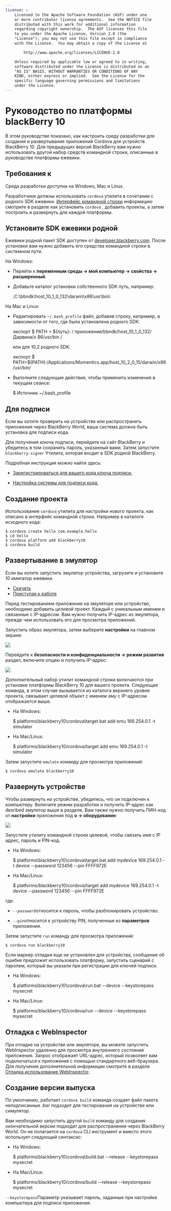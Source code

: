 ```yaml
---
license: >
    Licensed to the Apache Software Foundation (ASF) under one
    or more contributor license agreements.  See the NOTICE file
    distributed with this work for additional information
    regarding copyright ownership.  The ASF licenses this file
    to you under the Apache License, Version 2.0 (the
    "License"); you may not use this file except in compliance
    with the License.  You may obtain a copy of the License at

        http://www.apache.org/licenses/LICENSE-2.0

    Unless required by applicable law or agreed to in writing,
    software distributed under the License is distributed on an
    "AS IS" BASIS, WITHOUT WARRANTIES OR CONDITIONS OF ANY
    KIND, either express or implied.  See the License for the
    specific language governing permissions and limitations
    under the License.
---
```


# Руководство по платформы blackBerry 10

В этом руководстве показано, как настроить среду разработки для создания и развертывания приложений Cordova для устройств BlackBerry 10. Для предыдущих версий BlackBerry вам нужно использовать другой набор средств командной строки, описанные в руководстве платформы ежевики.

## Требования к

Среда разработки доступна на Windows, Mac и Linux.

Разработчики должны использовать `cordova` утилита в сочетании с родного SDK ежевики. <a href="../../cli/index.html">Интерфейс командной строки</a> информацию смотрите в разделе как установить `cordova` , добавить проекты, а затем построить и развернуть для каждой платформы.

## Установите SDK ежевики родной

Ежевики родной пакет SDK доступен от [developer.blackberry.com][1]. После установки вам нужно добавить его средства командной строки в системном пути.

 [1]: http://developer.blackberry.com/native/download/

На Windows:

*   Перейти к **переменным среды → мой компьютер → свойства → расширенный**.

*   Добавьте каталог установки собственного SDK путь, например:
    
    ;C:\bbndk\host\_10\_1\_0\_132\darwin\x86\usr\bin\

На Mac и Linux:

*   Редактировать `~/.bash_profile` файл, добавив строку, например, в зависимости от того, где была установлена родного SDK:
    
    экспорт $ PATH = ${путь}: / приложения/bbndk/host\_10\_1\_0\_132/Дарвина/x 86/usr/bin /
    
    или для 10,2 родного SDK:
    
    экспорт $ PATH=${PATH}:/Applications/Momentics.app/host\_10\_2\_0\_15/darwin/x86/usr/bin/

*   Выполните следующие действия, чтобы применить изменения в текущем сеансе:
    
    $ Источник ~/.bash_profile

## Для подписи

Если вы хотите проверить на устройстве или распространять приложения через BlackBerry World, ваша система должна быть установка для подписи кода.

Для получения ключа подписи, перейдите на сайт BlackBerry и убедитесь в том сохранить пароль, указанный вами. Затем запустите `blackberry-signer` Утилита, которая входит в SDK родной BlackBerry.

Подробная инструкция можно найти здесь:

*   [Зарегистрироваться для вашего кода ключа подписи.][2]

*   [Настройка системы для подписи кода.][3]

 [2]: https://www.blackberry.com/SignedKeys/codesigning.html
 [3]: https://developer.blackberry.com/html5/documentation/signing_setup_bb10_apps_2008396_11.html

## Создание проекта

Использование `cordova` утилита для настройки нового проекта, как описано в интерфейс командной строки. Например в каталоге исходного кода:

    $ cordova create hello com.example.hello
    $ cd hello
    $ cordova platform add blackberry10
    $ cordova build
    

## Развертывание в эмулятор

Если вы хотите запустить эмулятор устройства, загрузите и установите 10 имитатор ежевики.

*   [Скачать][1]
*   [Приступая к работе][4]

 [4]: http://developer.blackberry.com/devzone/develop/simulator/blackberry_10_simulator_start.html

Перед тестированием приложения на эмуляторе или устройстве, необходимо добавить *целевой* проект. Каждый с уникальным именем и связанные с IP-адресом. Вам нужно получить IP-адрес из эмулятора, прежде чем использовать его для просмотра приложений.

Запустить образ эмулятора, затем выберите **настройки** на главном экране:

![][5]

 [5]: img/guide/platforms/blackberry10/bb_home.png

Перейдите к **безопасности и конфиденциальности → режим развития** раздел, включите опцию и получить IP-адрес:

![][6]

 [6]: img/guide/platforms/blackberry10/bb_devel.png

Дополнительный набор утилит командной строки включаются при установке платформы BlackBerry 10 для вашего проекта. Следующая команда, в этом случае вызывается из каталога верхнего уровня проекта, связывает целевой объект с именем *эму* с IP-адресом отображается выше.

*   На Windows:
    
    $ platforms\blackberry10\cordova\target.bat add emu 169.254.0.1 -t simulator

*   На Mac/Linux:
    
    $ platforms/blackberry10/cordova/target add emu 169.254.0.1 -t simulator

Затем запустите `emulate` команду для просмотра приложений:

    $ cordova emulate blackberry10
    

## Развернуть устройстве

Чтобы развернуть на устройстве, убедитесь, что он подключен к компьютеру. Включите режим разработки и получить IP-адрес как desribed эмулятор выше в разделе. Вам также нужно получить ПИН-код от **настройки** приложения под **о → оборудование**:

![][7]

 [7]: img/guide/platforms/blackberry10/bb_pin.png

Запустите утилиту командной строки целевой, чтобы связать имя с IP адрес, пароль и PIN-код.

*   На Windows:
    
    $ platforms\blackberry10\cordova\target.bat add mydevice 169.254.0.1 -t device --password 123456 --pin FFFF972E

*   На Mac/Linux:
    
    $ platforms/blackberry10/cordova/target add mydevice 169.254.0.1 -t device --password 123456 --pin FFFF972E

где:

*   `--password`относится к пароль, чтобы разблокировать устройство.

*   `--pin`относится к устройству PIN, полученные из **параметров** приложения.

Затем запустите `run` команду для просмотра приложений:

    $ cordova run blackberry10
    

Если маркер отладки еще не установлен для устройства, сообщение об ошибке предложит использовать платформу, запустить сценарий с паролем, который вы указали при регистрации для ключей подписи.

*   На Windows:
    
    $ platforms\blackberry10\cordova\run.bat --device --keystorepass mysecret

*   На Mac/Linux:
    
    $ platforms/blackberry10/cordova/run --device --keystorepass mysecret

## Отладка с WebInspector

При отладке на устройстве или эмуляторе, вы можете запустить WebInspector удаленно для просмотра внутреннего состояния приложения. Запрос отображает URL-адрес, который позволяет вам подключаться к приложения с помощью стандартного веб-браузера. Для получения дополнительной информации смотрите в разделе [Отладка использование WebInspector][8].

 [8]: http://developer.blackberry.com/html5/documentation/web_inspector_overview_1553586_11.html

## Создание версии выпуска

По умолчанию, работает `cordova build` команда создает файл пакета неподписанные *.bar* подходит для тестирования на устройстве или симулятор.

Вам необходимо запустить другой `build` команду для создания окончательной версии подходит для распространения через BlackBerry World. Он не полагается на `cordova` CLI инструмент и вместо этого использует следующий синтаксис:

*   На Windows:
    
    $ platforms\blackberry10\cordova\build.bat --release --keystorepass mysecret

*   На Mac/Linux:
    
    $ platforms/blackberry10/cordova/build --release --keystorepass mysecret

`--keystorepass`Параметр указывает пароль, заданные при настройке компьютера для подписи приложения.